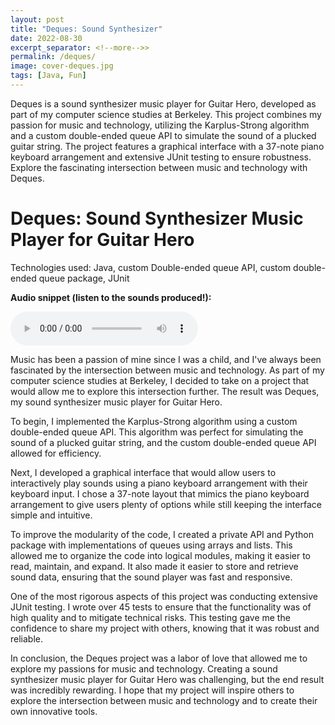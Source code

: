 ```yaml
---
layout: post
title: "Deques: Sound Synthesizer"
date: 2022-08-30
excerpt_separator: <!--more-->>
permalink: /deques/
image: cover-deques.jpg
tags: [Java, Fun]
---
```

Deques is a sound synthesizer music player for Guitar Hero, developed as part of my computer science studies at Berkeley. This project combines my passion for music and technology, utilizing the Karplus-Strong algorithm and a custom double-ended queue API to simulate the sound of a plucked guitar string. The project features a graphical interface with a 37-note piano keyboard arrangement and extensive JUnit testing to ensure robustness. Explore the fascinating intersection between music and technology with Deques.

<!--more-->

# Deques: Sound Synthesizer Music Player for Guitar Hero

Technologies used: Java, custom Double-ended queue API, custom double-ended queue package, JUnit

**Audio snippet (listen to the sounds produced!):**

![audio](../images/deques.mp3)

Music has been a passion of mine since I was a child, and I've always been fascinated by the intersection between music and technology. As part of my computer science studies at Berkeley, I decided to take on a project that would allow me to explore this intersection further. The result was Deques, my sound synthesizer music player for Guitar Hero.

To begin, I implemented the Karplus-Strong algorithm using a custom double-ended queue API. This algorithm was perfect for simulating the sound of a plucked guitar string, and the custom double-ended queue API allowed for efficiency.

Next, I developed a graphical interface that would allow users to interactively play sounds using a piano keyboard arrangement with their keyboard input. I chose a 37-note layout that mimics the piano keyboard arrangement to give users plenty of options while still keeping the interface simple and intuitive.

To improve the modularity of the code, I created a private API and Python package with implementations of queues using arrays and lists. This allowed me to organize the code into logical modules, making it easier to read, maintain, and expand. It also made it easier to store and retrieve sound data, ensuring that the sound player was fast and responsive.

One of the most rigorous aspects of this project was conducting extensive JUnit testing. I wrote over 45 tests to ensure that the functionality was of high quality and to mitigate technical risks. This testing gave me the confidence to share my project with others, knowing that it was robust and reliable.

In conclusion, the Deques project was a labor of love that allowed me to explore my passions for music and technology. Creating a sound synthesizer music player for Guitar Hero was challenging, but the end result was incredibly rewarding. I hope that my project will inspire others to explore the intersection between music and technology and to create their own innovative tools.
